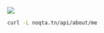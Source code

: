 [![](https://noqta.tn/api/about/me.svg)](https://twitter.com/anis_marrouchi)

```sh
curl -L noqta.tn/api/about/me
```
